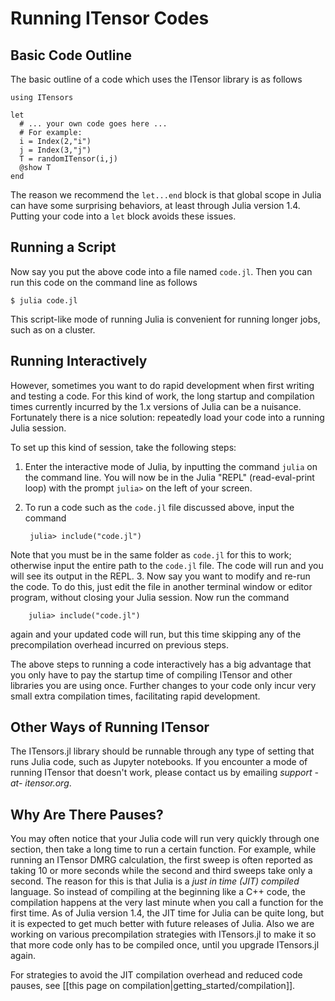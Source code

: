 
# Running ITensor Codes

## Basic Code Outline

The basic outline of a code which uses the ITensor library is as follows

    using ITensors

    let
      # ... your own code goes here ...
      # For example:
      i = Index(2,"i")
      j = Index(3,"j")
      T = randomITensor(i,j)
      @show T
    end

The reason we recommend the `let...end` block is that global scope 
 in Julia can have some surprising behaviors, at least through Julia version 1.4. 
Putting your code into a `let` block avoids these issues.

## Running a Script

Now say you put the above code into a file named `code.jl`. Then you can run
this code on the command line as follows

    $ julia code.jl

This script-like mode of running Julia is convenient for running longer jobs,
such as on a cluster.

## Running Interactively

However, sometimes you want to do rapid development when first writing and 
testing a code. For this kind of work, the long startup and compilation times
currently incurred by the 1.x versions of Julia can be a nuisance. Fortunately
there is a nice solution: repeatedly load your code into a running Julia session.


To set up this kind of session, take the following steps:

1. Enter the interactive mode of Julia, by inputting the command `julia` on the 
command line. You will now be in the Julia "REPL" (read-eval-print loop) with the
prompt `julia>` on the left of your screen.
2. To run a code such as the `code.jl` file discussed above, input the command

        julia> include("code.jl")

  Note that you must be in the same folder as `code.jl` for this to work; otherwise
input the entire path to the `code.jl` file. The code will run and you will see its output in the REPL.
3. Now say you want to modify and re-run the code. To do this, just edit the file in another terminal window or editor program, without closing your Julia session. Now run the command 

        julia> include("code.jl")

   again and your updated code will run, but this time skipping any of the precompilation overhead incurred on previous steps.

The above steps to running a code interactively has a big advantage that you only have to pay the startup time of compiling ITensor and other libraries you are using once. Further changes to your code only incur very small extra compilation times, facilitating rapid development.

## Other Ways of Running ITensor

The ITensors.jl library should be runnable through any type of setting that runs
Julia code, such as Jupyter notebooks. If you encounter a mode
of running ITensor that doesn't work, please contact us by emailing <i>support -at- itensor.org</i>.

## Why Are There Pauses?

You may often notice that your Julia code will run very quickly through one section, then take a long time to run a certain function. For example, while running an ITensor DMRG calculation, the first sweep is often reported as taking 10 or more seconds while the second and third sweeps take only a second. The reason for this is that Julia is a _just in time (JIT) compiled_ language. So instead of compiling at the beginning like a C++ code, the compilation happens at the very last minute when you call a function for the first time. As of Julia version 1.4, the JIT time for Julia can be quite long, but it is expected to get much better with future releases of Julia. Also we are working on various precompilation strategies with ITensors.jl to make it so that more code only has to be compiled once, until you upgrade ITensors.jl again. 

For strategies to avoid the JIT compilation overhead and reduced code pauses, see 
[[this page on compilation|getting_started/compilation]].

